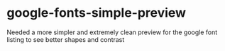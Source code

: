 # google-fonts-simple-preview
Needed a more simpler and extremely clean preview for the google font listing to see better shapes and contrast
